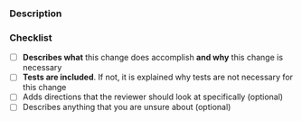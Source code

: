 ### Description

<!-- Describe what this change does accomplish and why this change is necessary -->
<!-- If no tests are included, it is explained why tests are not necessary for this change -->
<!-- Add additional info that the reviewer should look at specifically (optional) -->
<!-- Describe anything that you are unsure about (optional) -->

### Checklist

- [ ] **Describes what** this change does accomplish **and why** this change is necessary
- [ ] **Tests are included**. If not, it is explained why tests are not necessary for this change
- [ ] Adds directions that the reviewer should look at specifically (optional)
- [ ] Describes anything that you are unsure about (optional)
